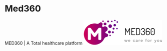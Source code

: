 # Med360
MED360 | A Total healthcare platform
<img src="https://raw.githubusercontent.com/vaisakhv/Med360/beta_01/static/med.png?token=AE66CTH7XMZZTJJJ23RPZYC66YIVU" width="250">
